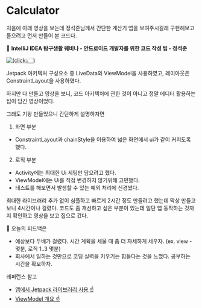 # Calculator

처음에 아래 영상을 보는데 정석준님께서 간단한 계산기 앱을 보여주시길래 구현해보고 들으려고 먼저 만들어 본 코드다.

🎥 <b>IntelliJ IDEA 탐구생활 웨비나 - 안드로이드 개발자를 위한 코드 작성 팁 - 정석준</b>

[![(click👆🏻)](https://i.ytimg.com/an_webp/vJpfYuaFayU/mqdefault_6s.webp?du=3000&sqp=CJKgzZQG&rs=AOn4CLBq4kA01KkaP9G_-OL14sl8bAG2uQ)](https://www.youtube.com/watch?v=vJpfYuaFayU)


Jetpack 아키텍처 구성요소 중 LiveData와 ViewModel을 사용하였고, 레이아웃은 ConstraintLayout을 사용하였다.

하지만 다 만들고 영상을 보니, 코드 아키텍처에 관한 것이 아니고 정말 에디터 활용하는 팁이 담긴 영상이었다.

그래도 기왕 만들었으니 간단하게 설명하자면
1. 화면 부분
 - ConstraintLayout과 chainStyle을 이용하여 넓은 화면에서 ui가 같이 커지도록 했다.

2. 로직 부분
 - Activity에는 최대한 Ui 세팅만 담으려고 했다.
 - ViewModel에는 Ui를 직접 변경하지 않기위해 고민했다.
 - 테스트를 해보면서 발생할 수 있는 예외 처리에 신경썼다.

최대한 라이브러리 추가 없이 심플하고 빠르게 2시간 정도 만들려고 했는데 막상 만들고보니 4시간이나 걸렸다.
코드도 좀 개선하고 싶은 부분이 있는데 일단 앱 동작하는 것까지 확인하고 영상을 보고 집으로 갔다.

📍 오늘의 피드백은
 - 예상보다 두배가 걸렸다. 시간 계획을 세울 때 좀 더 자세하게 세우자. (ex. view - 몇분, 로직 1..3 몇분)
 - 회사에서 일하는 것만으로 코딩 실력을 키우기는 힘들다는 것을 느꼈다. 공부하는 시간을 확보하자.

레퍼런스 참고
- [앱에서 Jetpack 라이브러리 사용 ☝️](https://developer.android.com/jetpack/getting-started?hl=ko#use_a_jetpack_library_in_your_app)
- [ViewModel 개요 ☝️](https://developer.android.com/topic/libraries/architecture/viewmodel?hl=ko)
